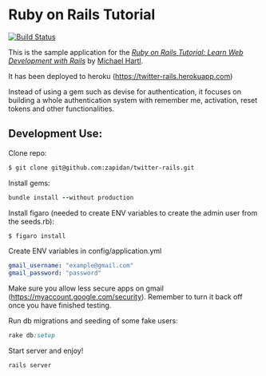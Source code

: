 # Ruby on Rails Tutorial

[![Build Status](https://travis-ci.org/zapidan/twitter-rails.svg?branch=master)](https://travis-ci.org/zapidan/twitter-rails)

This is the sample application for the
[*Ruby on Rails Tutorial:
Learn Web Development with Rails*](http://www.railstutorial.org/)
by [Michael Hartl](http://www.michaelhartl.com/).

It has been deployed to heroku (https://twitter-rails.herokuapp.com)

Instead of using a gem such as devise for authentication, it focuses on building a whole authentication system with remember me, activation, reset tokens and other functionalities.

## Development Use:

Clone repo:

  ```bash
  $ git clone git@github.com:zapidan/twitter-rails.git
  ```

Install gems:

  ```ruby
  bundle install --without production
  ```

Install figaro (needed to create ENV variables to create the admin user from the seeds.rb):

  ```bash
  $ figaro install
  ```

Create ENV variables in config/application.yml

  ```yml
  gmail_username: "example@gmail.com"
  gmail_password: "password"
  ```
Make sure you allow less secure apps on gmail (https://myaccount.google.com/security). Remember to turn it back off once you have finished testing.

Run db migrations and seeding of some fake users:

  ```ruby
  rake db:setup
  ```

Start server and enjoy!

  ```ruby
  rails server
  ```
